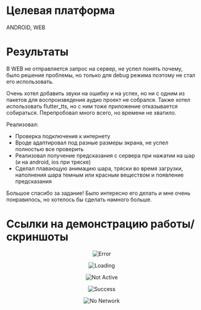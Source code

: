 # Целевая платформа

ANDROID, WEB

# Результаты

В WEB не отправляется запрос на сервер, не успел понять почему, было решение проблемы, но только для debug режима поэтому не стал его использовать.

Очень хотел добавить звуки на ошибку и на успех, но ни с одним из пакетов для воспроизведения аудио проект не собрался. Также хотел использовать flutter_tts, но с ним тоже приложение отказывается собираться. Перепробовал много всего, но времени не хватило.

Реализовал:

<ul>
<li>Проверка подключения к интернету</li>
<li>Вроде адаптировал под разные размеры экрана, не успел полностью все проверить</li>
<li>Реализовал получение предсказания с сервера при нажатии на шар (и на android, ios при тряске)</li>
<li>Сделал плавающую анимацию шара, тряски во время загрузки, наполнения шара темным или красным веществом и появление предсказания</li>
</ul>

Большое спасибо за задание! Было интересно его делать и мне очень понравилось, но хотелось бы сделать намного больше.

# Ссылки на демонстрацию работы/скриншоты

<p align="center"><img src="assets/results/failure.jpg" alt="Error"></p>

<p align="center"><img src="assets/results/loading.jpg" alt="Loading"></p>

<p align="center"><img src="assets/results/not_active.jpg" alt="Not Active"></p>

<p align="center"><img src="assets/results/success.jpg" alt="Success"></p>

<p align="center"><img src="assets/results/no_network.jpg" alt="No Network"></p>

